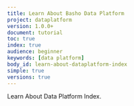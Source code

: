```yaml
---
title: Learn About Basho Data Platform
project: dataplatform
version: 1.0.0+
document: tutorial
toc: true
index: true
audience: beginner
keywords: [data platform]
body_id: learn-about-dataplatform-index
simple: true
versions: true
---
```


Learn About Data Platform Index.

